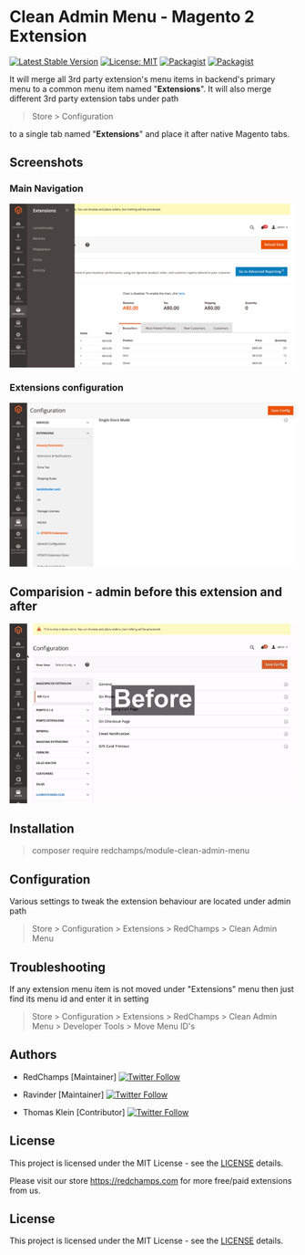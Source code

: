 # Clean Admin Menu - Magento 2 Extension 

[![Latest Stable Version](https://img.shields.io/packagist/v/redchamps/module-clean-admin-menu.svg?style=flat-square)](https://packagist.org/packages/redchamps/module-clean-admin-menu)
[![License: MIT](https://img.shields.io/github/license/redchamps/clean-admin-menu.svg?style=flat-square)](./LICENSE) 
[![Packagist](https://img.shields.io/packagist/dt/redchamps/module-clean-admin-menu.svg?style=flat-square)](https://packagist.org/packages/redchamps/module-clean-admin-menu/stats)
[![Packagist](https://img.shields.io/packagist/dm/redchamps/module-clean-admin-menu.svg?style=flat-square)](https://packagist.org/packages/redchamps/module-clean-admin-menu/stats)

It will merge all 3rd party extension's menu items in backend's primary menu to a common menu item named "**Extensions**". It will also merge different 3rd party extension tabs under path 
>Store > Configuration 

to a single tab named "**Extensions**" and place it after native Magento tabs.

## Screenshots
### Main Navigation
![Primary Navigation](https://raw.githubusercontent.com/redchamps/repo-images/master/after-primary-menu.png)

### Extensions configuration

![System Config](https://raw.githubusercontent.com/redchamps/repo-images/master/after-system-config.png)

## Comparision - admin before this extension and after

![Before and after comparision](https://raw.githubusercontent.com/redchamps/repo-images/master/before-after.gif)

## Installation

> composer require redchamps/module-clean-admin-menu

## Configuration

Various settings to tweak the extension behaviour are located under admin path

> Store > Configuration > Extensions > RedChamps > Clean Admin Menu 

## Troubleshooting

If any extension menu item is not moved under "Extensions" menu then just find its menu id and enter it in setting

> Store > Configuration > Extensions > RedChamps > Clean Admin Menu > Developer Tools > Move Menu ID's 

## Authors

- RedChamps [Maintainer] [![Twitter Follow](https://img.shields.io/twitter/follow/_redChamps.svg?style=social)](https://twitter.com/_redChamps)

- Ravinder [Maintainer] [![Twitter Follow](https://img.shields.io/twitter/follow/_iAmRav.svg?style=social)](https://twitter.com/_iAmRav)

- Thomas Klein [Contributor] [![Twitter Follow](https://img.shields.io/twitter/follow/lead_dave.svg?style=social)](https://twitter.com/lead_dave)

## License

This project is licensed under the MIT License - see the [LICENSE](./LICENSE) details.

Please visit our store https://redchamps.com for more free/paid extensions from us.

## License

This project is licensed under the MIT License - see the [LICENSE](./LICENSE) details.
